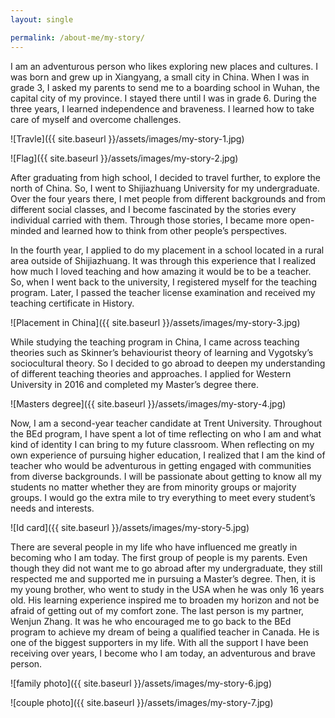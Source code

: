 ```yaml
---
layout: single

permalink: /about-me/my-story/
---
```


 I am an adventurous person who likes exploring new places and cultures. I was born and grew up in Xiangyang, a small city in China. When I was in grade 3, I asked my parents to send me to a boarding school in Wuhan, the capital city of my province. I stayed there until I was in grade 6. During the three years, I learned independence and braveness. I learned how to take care of myself and overcome challenges.

![Travle]({{ site.baseurl }}/assets/images/my-story-1.jpg)

![Flag]({{ site.baseurl }}/assets/images/my-story-2.jpg)

After graduating from high school, I decided to travel further, to explore the north of China. So, I went to Shijiazhuang University for my undergraduate. Over the four years there, I met people from different backgrounds and from different social classes, and I become fascinated by the stories every individual carried with them. Through those stories, I became more open-minded and learned how to think from other people’s perspectives.

In the fourth year, I applied to do my placement in a school located in a rural area outside of Shijiazhuang. It was through this experience that I realized how much I loved teaching and how amazing it would be to be a teacher. So, when I went back to the university, I registered myself for the teaching program. Later, I passed the teacher license examination and received my teaching certificate in History.

![Placement in China]({{ site.baseurl }}/assets/images/my-story-3.jpg)

While studying the teaching program in China, I came across teaching theories such as Skinner’s behaviourist theory of learning and Vygotsky’s sociocultural theory. So I decided to go abroad to deepen my understanding of different teaching theories and approaches.  I applied for Western University in 2016 and completed my Master’s degree there.

![Masters degree]({{ site.baseurl }}/assets/images/my-story-4.jpg)


Now, I am a second-year teacher candidate at Trent University. Throughout the BEd program,  I have spent a lot of time reflecting on who I am and what kind of identity I can bring to my future classroom. When reflecting on my own experience of pursuing higher education, I realized that I am the kind of teacher who would be adventurous in getting engaged with communities from diverse backgrounds. I will be passionate about getting to know all my students no matter whether they are from minority groups or majority groups. I would go the extra mile to try everything to meet every student’s needs and interests.

![Id card]({{ site.baseurl }}/assets/images/my-story-5.jpg)

There are several people in my life who have influenced me greatly in becoming who I am today. The first group of people is my parents. Even though they did not want me to go abroad after my undergraduate, they still respected me and supported me in pursuing a Master’s degree. Then, it is my young brother, who went to study in the USA when he was only 16 years old. His learning experience inspired me to broaden my horizon and not be afraid of getting out of my comfort zone. The last person is my partner, Wenjun Zhang. It was he who encouraged me to go back to the BEd program to achieve my dream of being a qualified teacher in Canada. He is one of the biggest supporters in my life. With all the support I have been receiving over years, I become who I am today, an adventurous and brave person.

![family photo]({{ site.baseurl }}/assets/images/my-story-6.jpg)

![couple photo]({{ site.baseurl }}/assets/images/my-story-7.jpg)


